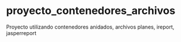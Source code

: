 # proyecto_contenedores_archivos
Proyecto utilizando contenedores anidados, archivos planes, ireport, jasperreport

